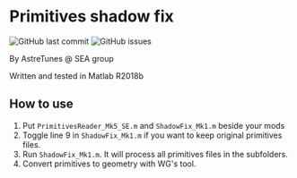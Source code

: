 # Primitives shadow fix

![GitHub last commit](https://img.shields.io/github/last-commit/SEA-group/Primitives-shadow-fix)
![GitHub issues](https://img.shields.io/github/issues-raw/SEA-group/Primitives-shadow-fix)

By AstreTunes @ SEA group

Written and tested in Matlab R2018b

## How to use
1. Put `PrimitivesReader_Mk5_SE.m` and `ShadowFix_Mk1.m` beside your mods
2. Toggle line 9 in `ShadowFix_Mk1.m` if you want to keep original primitives files.
3. Run `ShadowFix_Mk1.m`. It will process all primitives files in the subfolders. 
4. Convert primitives to geometry with WG's tool.